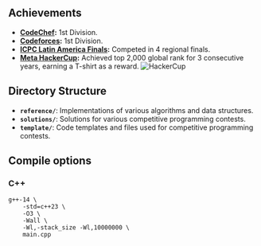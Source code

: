 ## Achievements
- **[CodeChef](https://www.codechef.com/users/gardusig):** 1st Division.
- **[Codeforces](https://codeforces.com/profile/gardusig):** 1st Division.
- **[ICPC Latin America Finals](https://icpc.global/ICPCID/SP7WIXMME8B8):** Competed in 4 regional finals.
- **[Meta HackerCup](https://www.facebook.com/codingcompetitions/hacker-cup):** Achieved top 2,000 global rank for 3 consecutive years, earning a T-shirt as a reward.
    ![HackerCup](./hacker-cup.jpg)

## Directory Structure

- **`reference/`**: Implementations of various algorithms and data structures.
- **`solutions/`**: Solutions for various competitive programming contests.
- **`template/`**: Code templates and files used for competitive programming contests.

## Compile options

### C++

```shell
g++-14 \
    -std=c++23 \
    -O3 \
    -Wall \
    -Wl,-stack_size -Wl,10000000 \
    main.cpp
```
